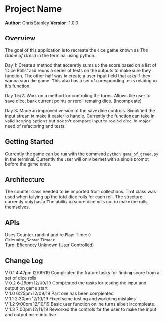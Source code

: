 
# Project Name

**Author**: Chris Stanley
**Version**: 1.0.0

## Overview
The goal of this application is to recreate the dice game known as *The Game of Greed* in the terminal using python.

Day 1: Create a method that acceretly sums up the score based on a list of 'Dice Rolls' and reuns a series of tests on the outputs to make sure they function. The other half was to create a user input field that asks if they wanna start the game. This also has a set of coresponding tests relating to it's function.

Day 1.5/2: Work on a method for controling the turns. Allows the user to save dice, bank current points or reroll remaing dice. (Incompleate)

Day 3: Made an improved version of the save dice controls. Simplified the input strean to make it easier to handle. Currently the function can take in valid scoring options but doesn't compare input to rooled dice. In major need of refactoring and tests.

## Getting Started
Currently the game can be run with the command `python game_of_greed.py` in the terminal. Currently the user will only be met with a single prompt before the game ends.

## Architecture
The counter class needed to be imported from collections. That class was used when tallying up the total dice rolls for each roll. The structure currently only has a The ability to score dice rolls not to make the rolls themselves.

## APIs
Uses Counter, randint and re
Play: Time: `O`<br>
Calcualte_Score: Time: `O`<br>
Turn: Eficencey Unknown (User Controlled)

## Change Log
V 0.1 4:47pm 12/09/19 Compleated the frature tasks for finding score from a set of dice rolls<br>
V 0.2 6:25pm 12/09/19 Compleated the tasks for testing the input and output on game start<br>
V 1.0 6:25pm 12/09/19 Part one has been compleated<br>
V 1.1 2:30pm 12/10/19 Fixed some testing and workding mistakes<br>
V 1.2 9:00om 12/10/19 Basic user function on the turns albeit incompleate.<br>
V 1.3 7:00pm 12/11/19 Reworked the controls for the user to make the input and output more intuitive<br>
